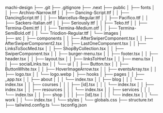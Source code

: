 machi-design
├── .git
├── .gitignore
├── .next
├── public
│   ├── fonts
│   │   ├── Archivo-Narrow.ttf
│   │   ├── Dancing-Script.ttf
│   │   ├── DancingScript.ttf
│   │   ├── Marcellus-Regular.ttf
│   │   ├── Pacifico.ttf
│   │   ├── Sackers-Italian.otf
│   │   ├── Seriously.ttf
│   │   ├── Teko.ttf
│   │   ├── Termina-Demi.ttf
│   │   ├── Termina-Medium.otf
│   │   ├── Termina-SemiBold.otf
│   │   └── Triodion-Regular.ttf
│   └── images
│       
├── src
│   ├── components
│   │   ├── AfterSwiperComponent.tsx
│   │   ├── AfterSwiperComponent2.tsx
│   │   ├── LastOneComponent.tsx
│   │   ├── LinksToSocMed.tsx
│   │   ├── ShopByCollection.tsx
│   │   ├── SwiperComponent.tsx
│   │   ├── burger-menu.tsx
│   │   ├── footer.tsx
│   │   ├── header.tsx
│   │   ├── layout.tsx
│   │   ├── linksToHref.tsx
│   │   ├── menu.tsx
│   │   ├── socialLinks.tsx
│   │   └── ui
│   │       ├── Button.tsx
│   │       ├── ButtonWhite.tsx
│   │       ├── HoverImageArrow.tsx
│   │       ├── eventsArray.tsx
│   │       ├── logo.tsx
│   │       └── logo.webp
│   ├── hooks
│   ├── pages
│   │   ├── _app.tsx
│   │   ├── about
│   │   │   └── index.tsx
│   │   ├── blog
│   │   │   └── index.tsx
│   │   ├── courses
│   │   │   ├── [id].tsx
│   │   │   └── index.tsx
│   │   ├── index.tsx
│   │   ├── resources
│   │   │   └── index.tsx
│   │   ├── services
│   │   │   └── index.tsx
│   │   ├── shop
│   │   │   ├── [id].tsx
│   │   │   └── index.tsx
│   │   └── work
│   │       └── index.tsx
│   └── styles
│       └── globals.css
├── structure.txt
├── tailwind.config.ts
└── tsconfig.json